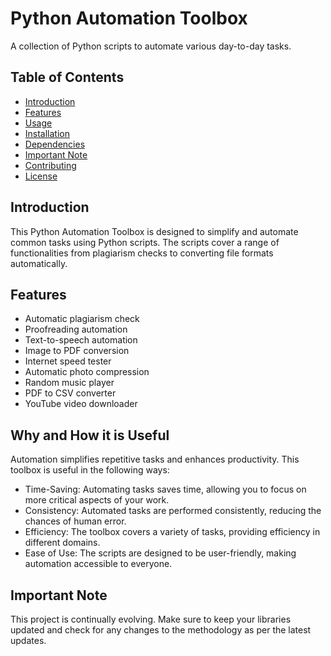 # Python Automation Toolbox

A collection of Python scripts to automate various day-to-day tasks.

## Table of Contents

- [Introduction](#introduction)
- [Features](#features)
- [Usage](#usage)
- [Installation](#installation)
- [Dependencies](#dependencies)
- [Important Note](#important-note)
- [Contributing](#contributing)
- [License](#license)

## Introduction

This Python Automation Toolbox is designed to simplify and automate common tasks using Python scripts. The scripts cover a range of functionalities from plagiarism checks to converting file formats automatically.

## Features

- Automatic plagiarism check
- Proofreading automation
- Text-to-speech automation
- Image to PDF conversion
- Internet speed tester
- Automatic photo compression
- Random music player
- PDF to CSV converter
- YouTube video downloader
  
## Why and How it is Useful
Automation simplifies repetitive tasks and enhances productivity. This toolbox is useful in the following ways:

* Time-Saving: Automating tasks saves time, allowing you to focus on more critical aspects of your work.
* Consistency: Automated tasks are performed consistently, reducing the chances of human error.
* Efficiency: The toolbox covers a variety of tasks, providing efficiency in different domains.
* Ease of Use: The scripts are designed to be user-friendly, making automation accessible to everyone.

## Important Note
This project is continually evolving. Make sure to keep your libraries updated and check for any changes to the methodology as per the latest updates.

